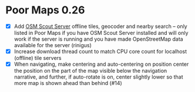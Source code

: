 Poor Maps 0.26
==============

* [x] Add [OSM Scout Server][0.26a] offline tiles, geocoder and nearby
      search – only listed in Poor Maps if you have OSM Scout Server
      installed and will only work if the server is running and you
      have made OpenStreetMap data available for the server (rinigus)
* [x] Increase download thread count to match CPU core count for
      localhost (offline) tile servers
* [x] When navigating, make centering and auto-centering on position
      center the position on the part of the map visible below the
      navigation narrative, and further, if auto-rotate is on, center
      slightly lower so that more map is shown ahead than behind (#14)

[0.26a]: https://openrepos.net/content/rinigus/osm-scout-server
